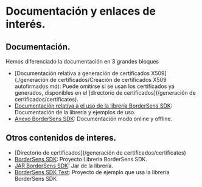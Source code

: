 # Documentación y enlaces de interés.

## Documentación.

Hemos diferenciado la documentación en 3 grandes bloques

* [Documentación relativa a generación de certificados X509](./generación de certificados/Creación de certificados X509 autofirmados.md): Puede omitirse si se usan los certificados ya generados, disponibles en el [directorio de certificados](/generación de certificados/certificates).
* [Documentación relativa a el uso de la librería BorderSens SDK](./sdk/README.md): Documentación de la libreria y ejemplos de uso.
* [Anexo BorderSens SDK](./Anexo_BORDERSENS_SDK.md): Documentación modo online y offline.

## Otros contenidos de interes.

* [Directorio de certificados](/generación de certificados/certificates)
* [BorderSens SDK](./sdk/BorderSensSDK): Proyecto Librería BorderSens SDK.
* [JAR BorderSens SDK](./sdk/BorderSensSDK-1.0.0-jar-with-dependencies.jar): Jar de la librería.
* [BorderSens SDK Test](./sdk/BorderSensSDKTest): Proyecto de ejemplo que usa la librería BorderSens SDK